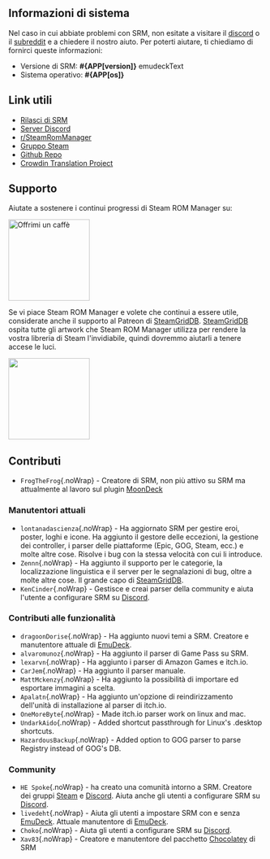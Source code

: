## Informazioni di sistema

Nel caso in cui abbiate problemi con SRM, non esitate a visitare il [discord](https://discord.gg/bnSVJrz) o il [subreddit](https://www.reddit.com/r/SteamRomManager/) e a chiedere il nostro aiuto. Per poterti aiutare, ti chiediamo di fornirci queste informazioni:

* Versione di SRM: **#{APP[version]}** emudeckText
* Sistema operativo: **#{APP[os]}**

## Link utili

* [Rilasci di SRM](https://github.com/SteamGridDB/steam-rom-manager/releases)
* [Server Discord](https://discord.gg/bnSVJrz)
* [r/SteamRomManager](https://www.reddit.com/r/SteamRomManager/)
* [Gruppo Steam](https://steamcommunity.com/groups/steamrommanager)
* [Github Repo](https://github.com/SteamGridDB/steam-rom-manager)
* [Crowdin Translation Project](https://crowdin.com/project/steam-rom-manager)

## Supporto

Aiutate a sostenere i continui progressi di Steam ROM Manager su:

<a href="https://www.buymeacoffee.com/cbartondock">
  <img src="https://raw.githubusercontent.com/SteamGridDB/steam-rom-manager/master/src/assets/images/buy-me-a-coffee.png" alt="Offrimi un caffè" width="160">
</a>

Se vi piace Steam ROM Manager e volete che continui a essere utile, considerate anche il supporto al Patreon di [SteamGridDB](https://www.steamgriddb.com/). [SteamGridDB](https://www.steamgriddb.com/) ospita tutte gli artwork che Steam ROM Manager utilizza per rendere la vostra libreria di Steam l'invidiabile, quindi dovremmo aiutarli a tenere accese le luci.

<a href="https://www.patreon.com/steamgriddb">
    <img src="https://c5.patreon.com/external/logo/become_a_patron_button@2x.png" width="160">
</a>

## Contributi
* `FrogTheFrog`{.noWrap} - Creatore di SRM, non più attivo su SRM ma attualmente al lavoro sul plugin [MoonDeck](https://github.com/FrogTheFrog/moondeck)

### Manutentori attuali
* `lontanadascienza`{.noWrap} - Ha aggiornato SRM per gestire eroi, poster, loghi e icone. Ha aggiunto il gestore delle eccezioni, la gestione dei controller, i parser delle piattaforme (Epic, GOG, Steam, ecc.) e molte altre cose. Risolve i bug con la stessa velocità con cui li introduce.
* `Zennn`{.noWrap} - Ha aggiunto il supporto per le categorie, la localizzazione linguistica e il server per le segnalazioni di bug, oltre a molte altre cose. Il grande capo di [SteamGridDB](https://www.steamgriddb.com/).
* `KenCinder`{.noWrap} - Gestisce e creai parser della community e aiuta l'utente a configurare SRM su [Discord](https://discord.gg/bnSVJrz).

### Contributi alle funzionalità
* `dragoonDorise`{.noWrap} - Ha aggiunto nuovi temi a SRM. Creatore e manutentore attuale di [EmuDeck](https://www.emudeck.com/).
* `alvaromunoz`{.noWrap} - Ha aggiunto il parser di Game Pass su SRM.
* `lexarvn`{.noWrap} - Ha aggiunto i parser di Amazon Games e itch.io.
* `CarJem`{.noWrap} - Ha aggiunto il parser manuale.
* `MattMckenzy`{.noWrap} - Ha aggiunto la possibilità di importare ed esportare immagini a scelta.
* `Apalatn`{.noWrap} - Ha aggiunto un'opzione di reindirizzamento dell'unità di installazione al parser di itch.io.
* `OneMoreByte`{.noWrap} - Made itch.io parser work on linux and mac.
* `UndarkAido`{.noWrap} - Added shortcut passthrough for Linux's .desktop shortcuts.
* `HazardousBackup`{.noWrap} - Added option to GOG parser to parse Registry instead of GOG's DB.

### Community
* `HE Spoke`{.noWrap} - ha creato una comunità intorno a SRM. Creatore dei gruppi [Steam](https://steamcommunity.com/groups/steamrommanager) e [Discord](https://discord.gg/bnSVJrz). Aiuta anche gli utenti a configurare SRM su [Discord](https://discord.gg/bnSVJrz).
* `livedeht`{.noWrap} - Aiuta gli utenti a impostare SRM con e senza [EmuDeck](https://www.emudeck.com/). Attuale manutentore di [EmuDeck](https://www.emudeck.com/).
* `Choko`{.noWrap} - Aiuta gli utenti a configurare SRM su [Discord](https://discord.gg/bnSVJrz).
* `Xav83`{.noWrap} - Creatore e manutentore del pacchetto [Chocolatey](https://community.chocolatey.org/packages/steam-rom-manager) di SRM
